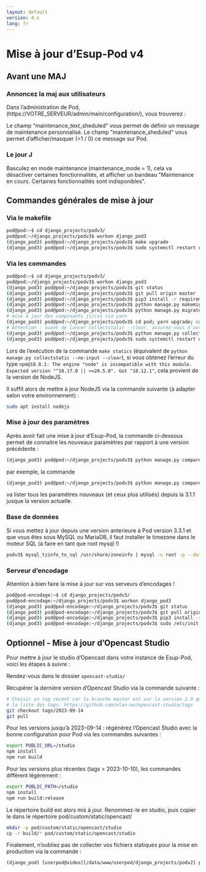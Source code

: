 ```yaml
---
layout: default
version: 4.x
lang: fr
---
```


# Mise à jour d’Esup-Pod v4

## Avant une MAJ

### Annoncez la maj aux utilisateurs

Dans l’administration de Pod, (https://VOTRE_SERVEUR/admin/main/configuration/), vous trouverez :

Le champ "maintenance_text_sheduled" vous permet de définir un message de maintenance personnalisé.
Le champ "maintenance_sheduled" vous permet d’afficher/masquer (=1 / 0) ce message sur Pod.

### Le jour J

Basculez en mode maintenance (maintenance_mode = 1), cela va désactiver certaines fonctionnalités, et afficher un bandeau "Maintenance en cours. Certaines fonctionnalités sont indisponibles".

## Commandes générales de mise à jour

### Via le makefile

```sh
pod@pod:~$ cd django_projects/podv3/
pod@pod:~/django_projects/podv3$ workon django_pod3
(django_pod3) pod@pod:~/django_projects/podv3$ make upgrade
(django_pod3) pod@pod:~/django_projects/podv3$ sudo systemctl restart uwsgi-pod
```

### Via les commandes

```sh
pod@pod:~$ cd django_projects/podv3/
pod@pod:~/django_projects/podv3$ workon django_pod3
(django_pod3) pod@pod:~/django_projects/podv3$ git status
(django_pod3) pod@pod:~/django_projects/podv3$ git pull origin master
(django_pod3) pod@pod:~/django_projects/podv3$ pip3 install -r requirements.txt
(django_pod3) pod@pod:~/django_projects/podv3$ python manage.py makemigrations
(django_pod3) pod@pod:~/django_projects/podv3$ python manage.py migrate
# mise à jour des composants js/css via yarn
(django_pod3) pod@pod:~/django_projects/podv3$ cd pod; yarn upgrade; cd ..
# Attention : avant de lancer collectstatic --clear, assurez-vous d’avoir sauvegardé le dossier static/custom si vous y avez mis des fichiers personnalisés.
(django_pod3) pod@pod:~/django_projects/podv3$ python manage.py collectstatic --no-input --clear
(django_pod3) pod@pod:~/django_projects/podv3$ sudo systemctl restart uwsgi-pod
```

Lors de l’exécution de la commande `make statics` (équivalent de `python manage.py collectstatic --no-input --clear`), si vous obtenez l’erreur du type `npm@10.8.1: The engine "node" is incompatible with this module. Expected version "^18.17.0 || >=20.5.0". Got "18.12.1"`, cela provient de la version de NodeJS.

Il suffit alors de mettre à jour NodeJS via la commande suivante (à adapter selon votre environnement) :

```sh
sudo apt install nodejs
```

### Mise à jour des paramètres

Après avoir fait une mise à jour d’Esup-Pod, la commande ci-dessous permet de connaitre les nouveaux paramètres par rapport à une version précédente :

```sh
(django_pod3) pod@pod:~/django_projects/podv3$ python manage.py compareconfiguration *VERSION_PRECEDENTE*
```

par exemple, la commande

```sh
(django_pod3) pod@pod:~/django_projects/podv3$ python manage.py compareconfiguration 3.1.1
```

va lister tous les paramètres nouveaux (et ceux plus utilisés) depuis la 3.1.1 jusque la version actuelle.

### Base de données

Si vous mettez à jour depuis une version anterieure à Pod version 3.3.1 et que vous êtes sous MySQL ou MariaDB, il faut installer le timezone dans le moteur SQL (à faire en tant que root mysql !)

```sh
podv3$ mysql_tzinfo_to_sql /usr/share/zoneinfo | mysql -u root -p --database=mysql
```

### Serveur d’encodage

Attention à bien faire la mise à jour sur vos serveurs d’encodages !

```sh
pod@pod-encodage:~$ cd django_projects/podv3/
pod@pod-encodage:~/django_projects/podv3$ workon django_pod3
(django_pod3) pod@pod-encodage:~/django_projects/podv3$ git status
(django_pod3) pod@pod-encodage:~/django_projects/podv3$ git pull origin master
(django_pod3) pod@pod-encodage:~/django_projects/podv3$ pip3 install -r requirements.txt
(django_pod3) pod@pod-encodage:~/django_projects/podv3$ sudo /etc/init.d/celeryd restart
```

## Optionnel - Mise à jour d’Opencast Studio

Pour mettre à jour le studio d’Opencast dans votre instance de Esup-Pod, voici les étapes à suivre :

Rendez-vous dans le dossier `opencast-studio/`

Récupérer la dernière version d’Opencast Studio via la commande suivante :

```sh
# Choisir un tag récent car la branche master est sur la version 2.0 qui est un redesign complet
# la liste des tags: https://github.com/elan-ev/opencast-studio/tags
git checkout tags/2023-09-14
git pull
```

Pour les versions jusqu’à 2023-09-14 : régénérez l’Opencast Studio avec la bonne configuration pour Pod via les commandes suivantes :

```sh
export PUBLIC_URL=/studio
npm install
npm run build
```

Pour les versions plus récentes (tags > 2023-10-10), les commandes diffèrent légèrement :

```sh
export PUBLIC_PATH=/studio
npm install
npm run build:release
```

Le répertoire build est alors mis à jour. Renommez-le en studio, puis copier le dans le répertoire pod/custom/static/opencast/

```sh
mkdir -p pod/custom/static/opencast/studio
cp -r build/* pod/custom/static/opencast/studio
```

Finalement, n’oubliez pas de collecter vos fichiers statiques pour la mise en production via la commande :

```sh
(django_pod) [userpod@video][/data/www/userpod/django_projects/podv2] python manage.py collectstatic
```
